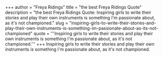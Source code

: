 +++
author = "Freya Ridings"
title = "the best Freya Ridings Quote"
description = "the best Freya Ridings Quote: Inspiring girls to write their stories and play their own instruments is something I'm passionate about, as it's not championed."
slug = "inspiring-girls-to-write-their-stories-and-play-their-own-instruments-is-something-im-passionate-about-as-its-not-championed"
quote = '''Inspiring girls to write their stories and play their own instruments is something I'm passionate about, as it's not championed.'''
+++
Inspiring girls to write their stories and play their own instruments is something I'm passionate about, as it's not championed.
